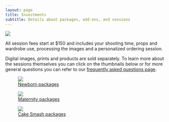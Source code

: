 ```yaml
---
layout: page
title: Investments
subtitle: Details about packages, add-ons, and sessions
---
```


<img src="/images/investments-feature.jpg" class="rounded-lg"/>

<section>
  <p>All session fees start at $150 and includes your shooting time, props and wardrobe use, processing the images and a personalized ordering session.</p>

  <p>Digital images, prints and products are sold separately. To learn more about the sessions themselves you can click on the thumbnails below or for more general questions you can refer to our <a href="/faq">frequently asked questions page</a>.</p>
</section>


<section class="grid grid-cols-1 lg:grid-cols-3 gap-5">
  <figure>
    <a href="/investments/newborn">
      <img src="/images/investments-newborn-cover.jpg" class="rounded-lg"/>
      <figcaption>
        <span class="font-sans text-center block py-2">Newborn packages</span>
      </figcaption>
    </a>
  </figure>
  
  <figure>
    <a href="/investments/maternity">
      <img src="/images/investments-maternity-cover.jpg" class="rounded-lg"/>
      <figcaption>
        <span class="font-sans text-center block py-2">Maternity packages</span>
      </figcaption>
    </a>
  </figure>
 
  <figure>
    <a href="/investments/cakesmash">
      <img src="/images/investments-cake-smash-cover.jpg" class="rounded-lg"/>
      <figcaption>
        <span class="font-sans text-center block py-2">Cake Smash packages</span>
      </figcaption>
    </a>
  </figure>
</section>
